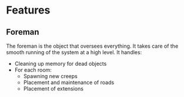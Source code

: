 # Features

## Foreman

The foreman is the object that oversees everything. It takes care of the smooth running of the system at a high level. It handles:

* Cleaning up memory for dead objects
* For each room:
    * Spawning new creeps
    * Placement and maintenance of roads
    * Placement of extensions
